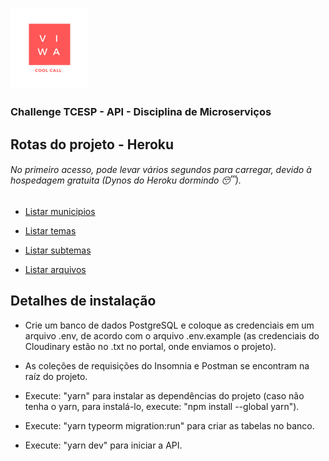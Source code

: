 <h1>
  <img alt="ViWa Cool Call Logo" title="ViWa Cool Call Logo" src=".github/viwa.png" width="125px" />
</h1>

### Challenge TCESP - API - Disciplina de Microserviços

## Rotas do projeto - Heroku
###### No primeiro acesso, pode levar vários segundos para carregar, devido à hospedagem gratuita (Dynos do Heroku dormindo 😴).

- [Listar municipios](https://viwa-api.herokuapp.com/municipios/listall)

- [Listar temas](https://viwa-api.herokuapp.com/temas/listall)

- [Listar subtemas](https://viwa-api.herokuapp.com/subtemas/listall)

- [Listar arquivos](https://viwa-api.herokuapp.com/arquivos/listall)

## Detalhes de instalação

- Crie um banco de dados PostgreSQL e coloque as credenciais em um arquivo .env, de acordo com o arquivo .env.example (as credenciais do Cloudinary estão no .txt no portal, onde enviamos o projeto).

- As coleções de requisições do Insomnia e Postman se encontram na raíz do projeto.

- Execute: "yarn" para instalar as dependências do projeto (caso não tenha o yarn, para instalá-lo, execute: "npm install --global yarn").

- Execute: "yarn typeorm migration:run" para criar as tabelas no banco.

- Execute: "yarn dev" para iniciar a API.
